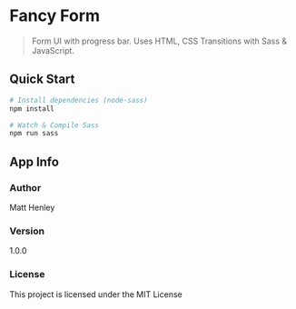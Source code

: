 # Fancy Form

> Form UI with progress bar. Uses HTML, CSS Transitions with Sass & JavaScript.

## Quick Start

``` bash
# Install dependencies (node-sass)
npm install

# Watch & Compile Sass
npm run sass
```

## App Info

### Author

Matt Henley 

### Version

1.0.0

### License

This project is licensed under the MIT License
